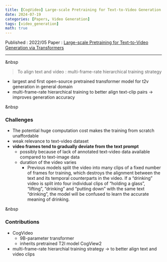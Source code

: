```yaml
---
title: [CogVideo] Large-scale Pretraining for Text-to-Video Generation via Transformers
date: 2024-07-19
categories: [Papers, Video Generation]
tags: [video_generation]
math: true
---
```


Published : 2022/05
Paper : [Large-scale Pretraining for Text-to-Video Generation via Transformers](https://arxiv.org/abs/2205.15868)

---

&nbsp

> To align text and video : multi-frame-rate hierarchical training strategy

- largest and first open-source pretrained transformer model for t2v generation in general domain 
- multi-frame-rate hierarchical training to better align text-clip pairs → improves generation accuracy

&nbsp

### Challenges

- The potential huge computation cost makes the training from scratch unaffordable
- weak relevance to text-video dataset
- **video frames tend to gradually deviate from the text prompt**
    - possibly because of lack of annotated text-video data available compared to text-image data
    - duration of the video varies
        - Previous models split the video into many clips of a fixed number of frames for training, which destroys the alignment between the text and its temporal counterparts in the video. If a “drinking” video is split into four individual clips of “holding a glass”, “lifting”, “drinking” and “putting down” with the same text “drinking”, the model will be confused to learn the accurate meaning of drinking.

&nbsp

### Contributions

- CogVideo
    - 9B-parameter transformer
    - inherits pretrained T2I model CogView2
- multi-frame-rate hierarchial training strategy → to better align text and video clips
